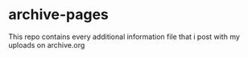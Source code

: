# archive-pages
This repo contains every additional information file that i post with my uploads on archive.org
